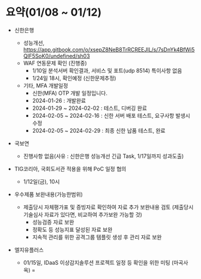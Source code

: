 # 요약(01/08 ~ 01/12)

    
* 신한은행
    * 성능개선, https://app.gitbook.com/o/xsepZ8NeB8TrRCREEJlL/s/7sDnYk4BfWi5QIF5SoK0/undefined/sh03
    * WAF 연동문제 확인 (진행중)
        * 1/10일 분석서버 확인결과, 서비스 및 포트(udp 8514) 특이사항 없음
        * 1/24일 18시, 확인예정 (신한문제추정)
    * 기타, MFA 개발일정
        * 신한(MFA) OTP 개발 일정입니다.
        * 2024-01-26 : 개발완료
        * 2024-01-29 ~ 2024-02-02 : 테스트, 디버깅 완료
        * 2024-02-05 ~ 2024-02-16 : 신한 서버 배포 테스트, 요구사항 발생시 수정
        * 2024-02-05 ~ 2024-02-29 : 최종 신한 납품 테스트, 완료

* 국보연
    * 진행사항 없음(사유 : 신한은행 성능개선 긴급 Task, 1/17일까지 성과도출)

* TIG코리아, 국회도서관 적용을 위해 PoC 일정 협의
    * 1/12일(금), 10시

* 우수제품 보완내용(가능한범위)
    * 제출당시 자체평가표 및 증빙자료 확인하여 자료 추가 보완내용 검토 (제출당시 기술심사 자료가 있다면, 비교하여 추가보완 가능할 것)
        * 성능검증 자료 보완
        * 정확도 등 성능지표 달성된 자료 보완
        * 지속적 관리를 위한 공격그룹 템플릿 생성 후 관리 자료 보완

* 엘지유플러스
    * 01/15일, IDaaS 이상감지솔루션 프로젝트 일정 등 확인을 위한 미팅 (마곡사옥)
=